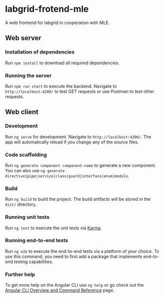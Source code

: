 # labgrid-frotend-mle
A web frontend for labgrid in cooperation with MLE.

## Web server

### Installation of dependencies

Run `npm install` to download all required dependencies.

### Running the server

Run `npm run start` to execute the backend. Navigate to `http://localhost:4200/` to test GET requests or use Postman to test other requests.

## Web client

### Development

Run `ng serve` for development. Navigate to `http://localhost:4200/`. The app will automatically reload if you change any of the source files.

### Code scaffolding

Run `ng generate component component-name` to generate a new component. You can also use `ng generate directive|pipe|service|class|guard|interface|enum|module`.

### Build

Run `ng build` to build the project. The build artifacts will be stored in the `dist/` directory.

### Running unit tests

Run `ng test` to execute the unit tests via [Karma](https://karma-runner.github.io).

### Running end-to-end tests

Run `ng e2e` to execute the end-to-end tests via a platform of your choice. To use this command, you need to first add a package that implements end-to-end testing capabilities.

### Further help

To get more help on the Angular CLI use `ng help` or go check out the [Angular CLI Overview and Command Reference](https://angular.io/cli) page.
